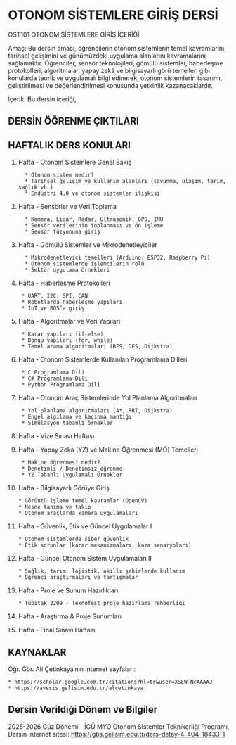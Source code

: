 # OTONOM SİSTEMLERE GİRİŞ DERSİ

OST101 OTONOM SİSTEMLERE GİRİŞ İÇERİĞİ

Amaç: Bu dersin amacı, öğrencilerin otonom sistemlerin temel kavramlarını, tarihsel gelişimini ve günümüzdeki uygulama alanlarını kavramalarını sağlamaktır. Öğrenciler, sensör teknolojileri, gömülü sistemler, haberleşme protokolleri, algoritmalar, yapay zekâ ve bilgisayarlı görü temelleri gibi konularda teorik ve uygulamalı bilgi edinerek, otonom sistemlerin tasarımı, geliştirilmesi ve değerlendirilmesi konusunda yetkinlik kazanacaklardır. 

İçerik: Bu dersin içeriği, 

## DERSİN ÖĞRENME ÇIKTILARI

## HAFTALIK DERS KONULARI

1. Hafta - Otonom Sistemlere Genel Bakış

         * Otonom sistem nedir?
         * Tarihsel gelişim ve kullanım alanları (savunma, ulaşım, tarım, sağlık vb.)
         * Endüstri 4.0 ve otonom sistemler ilişkisi
   
2. Hafta - Sensörler ve Veri Toplama

         * Kamera, Lidar, Radar, Ultrasonik, GPS, IMU
         * Sensör verilerinin toplanması ve ön işleme
         * Sensör füzyonuna giriş

3. Hafta - Gömülü Sistemler ve Mikrodenetleyiciler

         * Mikrodenetleyici temelleri (Arduino, ESP32, Raspberry Pi)
         * Otonom sistemlerde işlemcilerin rolü
         * Sektör uygulama örnekleri

4. Hafta - Haberleşme Protokolleri

        * UART, I2C, SPI, CAN
        * Robotlarda haberleşme yapıları
        * IoT ve ROS’a giriş

5. Hafta - Algoritmalar ve Veri Yapıları

        * Karar yapıları (if-else)
        * Döngü yapıları (for, while)
        * Temel arama algoritmaları (BFS, DFS, Dijkstra)

6. Hafta - Otonom Sistemlerde Kullanılan Programlama Dilleri

        * C Programlama Dili
        * C# Programlama Dili
        * Python Programlama Dili

7. Hafta - Otonom Araç Sistemlerinde Yol Planlama Algoritmaları

        * Yol planlama algoritmaları (A*, RRT, Dijkstra)
        * Engel algılama ve kaçınma mantığı
        * Simülasyon tabanlı örnekler

8. Hafta - Vize Sınavı Haftası

9. Hafta - Yapay Zeka (YZ) ve Makine Öğrenmesi (MÖ) Temelleri

        * Makine öğrenmesi nedir?
        * Denetimli / Denetimsiz öğrenme
        * YZ Tabanlı Uygulamalı Örnekler 

10. Hafta - Bilgisayarlı Görüye Giriş

        * Görüntü işleme temel kavramlar (OpenCV)
        * Nesne tanıma ve takip
        * Otonom araçlarda kamera uygulamaları

11. Hafta - Güvenlik, Etik ve Güncel Uygulamalar I

        * Otonom sistemlerde siber güvenlik
        * Etik sorunlar (karar mekanizmaları, kaza senaryoları)

12. Hafta - Güncel Otonom Sistem Uygulamaları II

        * Sağlık, tarım, lojistik, akıllı şehirlerde kullanım
        * Öğrenci araştırmaları ve tartışmalar

13. Hafta - Proje ve Sunum Hazırlıkları

        * Tübitak 2209 - Teknofest proje hazırlama rehberliği

14. Hafta - Araştırma & Proje Sunumları 

15. Hafta - Final Sınavı Haftası

## KAYNAKLAR

Öğr. Gör. Ali Çetinkaya’nın internet sayfaları:    
   
    * https://scholar.google.com.tr/citations?hl=tr&user=XSEW-NcAAAAJ      
    * https://avesis.gelisim.edu.tr/alcetinkaya       

## Dersin Verildiği Dönem ve Bilgiler    

2025-2026 Güz Dönemi - İGÜ MYO Otonom Sistemler Teknikerliği Programı, Dersin internet sitesi: https://gbs.gelisim.edu.tr/ders-detay-4-404-18433-1
